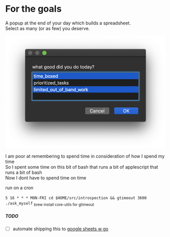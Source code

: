 # For the goals
  
A popup at the end of your day which builds a spreadsheet.  
Select as many (or as few) you deserve.  
  
![demo](./images/in_action.png)  
  
I am poor at remembering to spend time in consideration of how I spend my time  
So I spent some time on this bit of bash that runs a bit of applescript that runs a bit of bash  
Now I dont have to spend time on time  
  
  
  
run on a cron
  
`5 16 * * * MON-FRI cd $HOME/src/introspection && gtimeout 3600 ./ask_myself`
<sub>brew install core-utils for gtimeout</sub>
  
##### TODO  
- [ ] automate shipping this to [google sheets w go](https://developers.google.com/sheets/api/quickstart/go)
